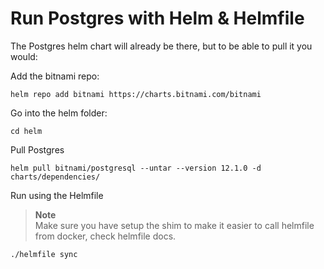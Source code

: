 # Run Postgres with Helm & Helmfile

The Postgres helm chart will already be there, but to be able to pull it you would:

Add the bitnami repo:
```
helm repo add bitnami https://charts.bitnami.com/bitnami
```

Go into the helm folder:
```
cd helm
```

Pull Postgres
```
helm pull bitnami/postgresql --untar --version 12.1.0 -d charts/dependencies/
```

Run using the Helmfile

> **Note**  
> Make sure you have setup the shim to make it easier to call helmfile from docker, check helmfile docs.

```
./helmfile sync
```